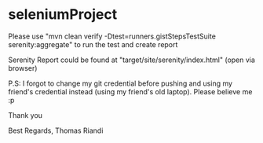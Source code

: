 # seleniumProject

Please use 
"mvn clean verify -Dtest=runners.gistStepsTestSuite serenity:aggregate" 
to run the test and create report

Serenity Report could be found at 
"target/site/serenity/index.html" (open via browser)

P.S:
I forgot to change my git credential before pushing and using my friend's credential instead (using my friend's old laptop). Please believe me :p

Thank you

Best Regards,
Thomas Riandi
